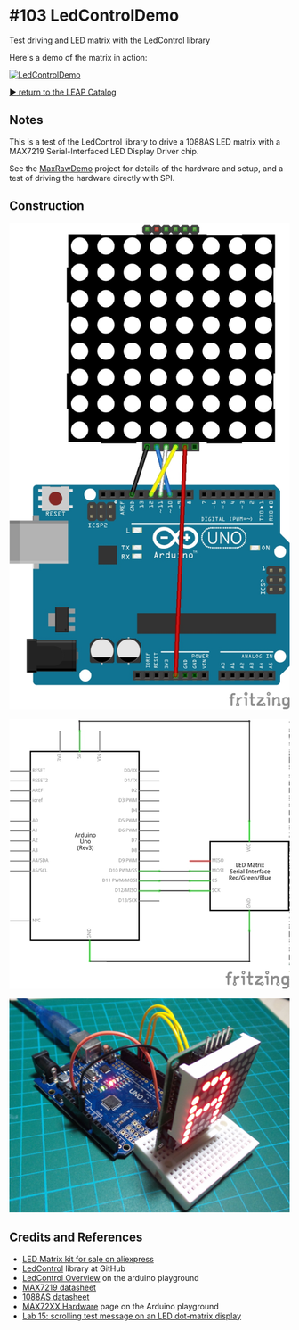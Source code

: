 # #103 LedControlDemo

Test driving and LED matrix with the LedControl library

Here's a demo of the matrix in action:

[![LedControlDemo](http://img.youtube.com/vi/z4q6lpOBHL0/0.jpg)](http://www.youtube.com/watch?v=z4q6lpOBHL0)


[:arrow_forward: return to the LEAP Catalog](http://leap.tardate.com)

## Notes

This is a test of the LedControl library to drive a 1088AS LED matrix with a MAX7219 Serial-Interfaced LED Display Driver chip.

See the [MaxRawDemo](../MaxRawDemo) project for details of the hardware and setup, and a test of driving the hardware directly with SPI.

## Construction

![Breadboard](./assets/LedControlDemo_bb.jpg?raw=true)

![The Schematic](./assets/LedControlDemo_schematic.jpg?raw=true)

![The Build](./assets/LedControlDemo_build.jpg?raw=true)

## Credits and References
* [LED Matrix kit for sale on aliexpress](http://www.aliexpress.com/item/free-shipping-MAX7219-Dot-matrix-module-display-module-DIY-kit-SCM-control-module-for-Arduino-microcontroller/2011910501.html)
* [LedControl](https://github.com/wayoda/LedControl) library at GitHub
* [LedControl Overview](http://playground.arduino.cc/Main/LedControl) on the arduino playground
* [MAX7219 datasheet](http://www.futurlec.com/Maxim/MAX7219.shtml)
* [1088AS datasheet](http://megtestesules.info/hobbielektronika/adatlapok/LED8x8_1088AS.pdf)
* [MAX72XX Hardware](http://playground.arduino.cc/Main/MAX72XXHardware) page on the Arduino playground
* [Lab 15: scrolling test message on an LED dot-matrix display](http://embedded-lab.com/blog/lab-15-scrolling-text-message-on-an-led-dot-matrix-display/)
